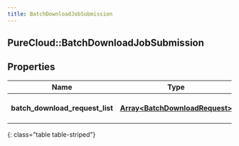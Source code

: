 ```yaml
---
title: BatchDownloadJobSubmission
---
```

## PureCloud::BatchDownloadJobSubmission

## Properties

|Name | Type | Description | Notes|
|------------ | ------------- | ------------- | -------------|
| **batch_download_request_list** | [**Array&lt;BatchDownloadRequest&gt;**](BatchDownloadRequest.html) | List of items requested | |
{: class="table table-striped"}


